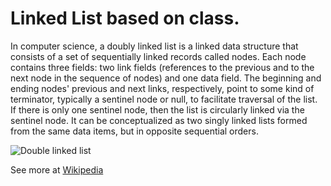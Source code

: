 # Linked List based on class.

In computer science, a doubly linked list is a linked data structure that consists of a set of sequentially linked records called nodes. Each node contains three fields: two link fields (references to the previous and to the next node in the sequence of nodes) and one data field. The beginning and ending nodes' previous and next links, respectively, point to some kind of terminator, typically a sentinel node or null, to facilitate traversal of the list. If there is only one sentinel node, then the list is circularly linked via the sentinel node. It can be conceptualized as two singly linked lists formed from the same data items, but in opposite sequential orders.


![Double linked list](https://media.geeksforgeeks.org/wp-content/cdn-uploads/gq/2014/03/DLL1.png)

See more at [Wikipedia](https://en.wikipedia.org/wiki/Doubly_linked_list)
